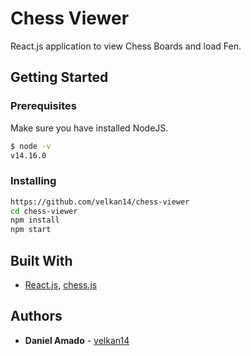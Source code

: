 # Chess Viewer

React.js application to view Chess Boards and load Fen.

## Getting Started

### Prerequisites

Make sure you have installed NodeJS.

```bash
$ node -v
v14.16.0
```

### Installing

```bash
https://github.com/velkan14/chess-viewer
cd chess-viewer
npm install
npm start
```

## Built With

- [React.js](https://reactjs.org/), [chess.js](https://github.com/jhlywa/chess.js/)

## Authors

- **Daniel Amado** - [velkan14](https://github.com/velkan14)
